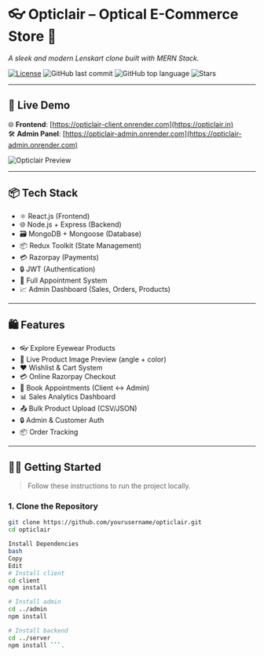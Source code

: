 # 👓 Opticlair – Optical E-Commerce Store 🛒  
*A sleek and modern Lenskart clone built with MERN Stack.*

[![License](https://img.shields.io/github/license/yourusername/opticlair)](LICENSE)
![GitHub last commit](https://img.shields.io/github/last-commit/yourusername/opticlair)
![GitHub top language](https://img.shields.io/github/languages/top/yourusername/opticlair)
![Stars](https://img.shields.io/github/stars/yourusername/opticlair?style=social)

---

## 🚀 Live Demo

🌐 **Frontend**: [https://opticlair-client.onrender.com](https://opticlair.in)  
🛠️ **Admin Panel**: [https://opticlair-admin.onrender.com](https://opticlair-admin.onrender.com)

![Opticlair Preview](https://your-image-or-gif-link.com/demo.gif)

---

## 📦 Tech Stack

- ⚛️ React.js (Frontend)
- 🌐 Node.js + Express (Backend)
- 🗃️ MongoDB + Mongoose (Database)
- 📦 Redux Toolkit (State Management)
- 💳 Razorpay (Payments)
- 🔒 JWT (Authentication)
- 📅 Full Appointment System
- 📈 Admin Dashboard (Sales, Orders, Products)

---

## 🛍️ Features

- 👓 Explore Eyewear Products
- 🎨 Live Product Image Preview (angle + color)
- ❤️ Wishlist & Cart System
- 💳 Online Razorpay Checkout
- 📅 Book Appointments (Client ↔ Admin)
- 📊 Sales Analytics Dashboard
- 📤 Bulk Product Upload (CSV/JSON)
- 🔒 Admin & Customer Auth
- 📦 Order Tracking

---

## 🧑‍💻 Getting Started

> Follow these instructions to run the project locally.

### 1. Clone the Repository

```bash
git clone https://github.com/yourusername/opticlair.git
cd opticlair 

Install Dependencies
bash
Copy
Edit
# Install client
cd client
npm install

# Install admin
cd ../admin
npm install

# Install backend
cd ../server
npm install ```.

